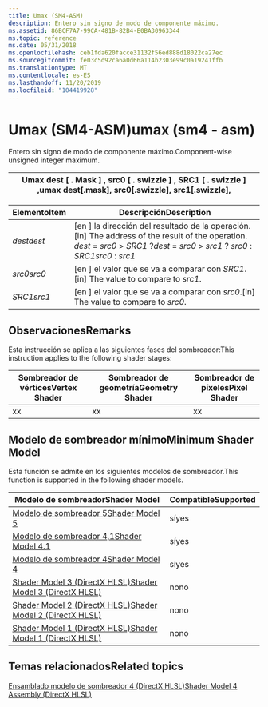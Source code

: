 ```yaml
---
title: Umax (SM4-ASM)
description: Entero sin signo de modo de componente máximo.
ms.assetid: 86BCF7A7-99CA-481B-82B4-E0BA30963344
ms.topic: reference
ms.date: 05/31/2018
ms.openlocfilehash: ceb1fda620facce31132f56ed888d18022ca27ec
ms.sourcegitcommit: fe03c5d92ca6a0d66a114b2303e99c0a19241ffb
ms.translationtype: MT
ms.contentlocale: es-ES
ms.lasthandoff: 11/20/2019
ms.locfileid: "104419928"
---
```

# <a name="umax-sm4---asm"></a><span data-ttu-id="95305-103">Umax (SM4-ASM)</span><span class="sxs-lookup"><span data-stu-id="95305-103">umax (sm4 - asm)</span></span>

<span data-ttu-id="95305-104">Entero sin signo de modo de componente máximo.</span><span class="sxs-lookup"><span data-stu-id="95305-104">Component-wise unsigned integer maximum.</span></span>



| <span data-ttu-id="95305-105">Umax dest \[ . Mask \] , src0 \[ . swizzle \] , SRC1 \[ . swizzle \] ,</span><span class="sxs-lookup"><span data-stu-id="95305-105">umax dest\[.mask\], src0\[.swizzle\], src1\[.swizzle\],</span></span> |
|---------------------------------------------------------|



 



| <span data-ttu-id="95305-106">Elemento</span><span class="sxs-lookup"><span data-stu-id="95305-106">Item</span></span>                                                            | <span data-ttu-id="95305-107">Descripción</span><span class="sxs-lookup"><span data-stu-id="95305-107">Description</span></span>                                                                                                            |
|-----------------------------------------------------------------|------------------------------------------------------------------------------------------------------------------------|
| <span data-ttu-id="95305-108"><span id="dest"></span><span id="DEST"></span>*dest*</span><span class="sxs-lookup"><span data-stu-id="95305-108"><span id="dest"></span><span id="DEST"></span>*dest*</span></span><br/> | <span data-ttu-id="95305-109">\[en \] la dirección del resultado de la operación.</span><span class="sxs-lookup"><span data-stu-id="95305-109">\[in\] The address of the result of the operation.</span></span><br/> <span data-ttu-id="95305-110">*dest*  =  *src0*  >  *SRC1* ?</span><span class="sxs-lookup"><span data-stu-id="95305-110">*dest* = *src0* > *src1* ?</span></span> <span data-ttu-id="95305-111">*src0* : *SRC1*</span><span class="sxs-lookup"><span data-stu-id="95305-111">*src0* : *src1*</span></span><br/> |
| <span data-ttu-id="95305-112"><span id="src0"></span><span id="SRC0"></span>*src0*</span><span class="sxs-lookup"><span data-stu-id="95305-112"><span id="src0"></span><span id="SRC0"></span>*src0*</span></span><br/> | <span data-ttu-id="95305-113">\[en \] el valor que se va a comparar con *SRC1*.</span><span class="sxs-lookup"><span data-stu-id="95305-113">\[in\] The value to compare to *src1*.</span></span><br/>                                                                      |
| <span data-ttu-id="95305-114"><span id="src1"></span><span id="SRC1"></span>*SRC1*</span><span class="sxs-lookup"><span data-stu-id="95305-114"><span id="src1"></span><span id="SRC1"></span>*src1*</span></span><br/> | <span data-ttu-id="95305-115">\[en \] el valor que se va a comparar con *src0*.</span><span class="sxs-lookup"><span data-stu-id="95305-115">\[in\] The value to compare to *src0*.</span></span><br/>                                                                      |



 

## <a name="remarks"></a><span data-ttu-id="95305-116">Observaciones</span><span class="sxs-lookup"><span data-stu-id="95305-116">Remarks</span></span>

<span data-ttu-id="95305-117">Esta instrucción se aplica a las siguientes fases del sombreador:</span><span class="sxs-lookup"><span data-stu-id="95305-117">This instruction applies to the following shader stages:</span></span>



| <span data-ttu-id="95305-118">Sombreador de vértices</span><span class="sxs-lookup"><span data-stu-id="95305-118">Vertex Shader</span></span> | <span data-ttu-id="95305-119">Sombreador de geometría</span><span class="sxs-lookup"><span data-stu-id="95305-119">Geometry Shader</span></span> | <span data-ttu-id="95305-120">Sombreador de píxeles</span><span class="sxs-lookup"><span data-stu-id="95305-120">Pixel Shader</span></span> |
|---------------|-----------------|--------------|
| <span data-ttu-id="95305-121">x</span><span class="sxs-lookup"><span data-stu-id="95305-121">x</span></span>             | <span data-ttu-id="95305-122">x</span><span class="sxs-lookup"><span data-stu-id="95305-122">x</span></span>               | <span data-ttu-id="95305-123">x</span><span class="sxs-lookup"><span data-stu-id="95305-123">x</span></span>            |



 

## <a name="minimum-shader-model"></a><span data-ttu-id="95305-124">Modelo de sombreador mínimo</span><span class="sxs-lookup"><span data-stu-id="95305-124">Minimum Shader Model</span></span>

<span data-ttu-id="95305-125">Esta función se admite en los siguientes modelos de sombreador.</span><span class="sxs-lookup"><span data-stu-id="95305-125">This function is supported in the following shader models.</span></span>



| <span data-ttu-id="95305-126">Modelo de sombreador</span><span class="sxs-lookup"><span data-stu-id="95305-126">Shader Model</span></span>                                              | <span data-ttu-id="95305-127">Compatible</span><span class="sxs-lookup"><span data-stu-id="95305-127">Supported</span></span> |
|-----------------------------------------------------------|-----------|
| [<span data-ttu-id="95305-128">Modelo de sombreador 5</span><span class="sxs-lookup"><span data-stu-id="95305-128">Shader Model 5</span></span>](d3d11-graphics-reference-sm5.md)        | <span data-ttu-id="95305-129">sí</span><span class="sxs-lookup"><span data-stu-id="95305-129">yes</span></span>       |
| [<span data-ttu-id="95305-130">Modelo de sombreador 4,1</span><span class="sxs-lookup"><span data-stu-id="95305-130">Shader Model 4.1</span></span>](dx-graphics-hlsl-sm4.md)              | <span data-ttu-id="95305-131">sí</span><span class="sxs-lookup"><span data-stu-id="95305-131">yes</span></span>       |
| [<span data-ttu-id="95305-132">Modelo de sombreador 4</span><span class="sxs-lookup"><span data-stu-id="95305-132">Shader Model 4</span></span>](dx-graphics-hlsl-sm4.md)                | <span data-ttu-id="95305-133">sí</span><span class="sxs-lookup"><span data-stu-id="95305-133">yes</span></span>       |
| [<span data-ttu-id="95305-134">Shader Model 3 (DirectX HLSL)</span><span class="sxs-lookup"><span data-stu-id="95305-134">Shader Model 3 (DirectX HLSL)</span></span>](dx-graphics-hlsl-sm3.md) | <span data-ttu-id="95305-135">no</span><span class="sxs-lookup"><span data-stu-id="95305-135">no</span></span>        |
| [<span data-ttu-id="95305-136">Shader Model 2 (DirectX HLSL)</span><span class="sxs-lookup"><span data-stu-id="95305-136">Shader Model 2 (DirectX HLSL)</span></span>](dx-graphics-hlsl-sm2.md) | <span data-ttu-id="95305-137">no</span><span class="sxs-lookup"><span data-stu-id="95305-137">no</span></span>        |
| [<span data-ttu-id="95305-138">Shader Model 1 (DirectX HLSL)</span><span class="sxs-lookup"><span data-stu-id="95305-138">Shader Model 1 (DirectX HLSL)</span></span>](dx-graphics-hlsl-sm1.md) | <span data-ttu-id="95305-139">no</span><span class="sxs-lookup"><span data-stu-id="95305-139">no</span></span>        |



 

## <a name="related-topics"></a><span data-ttu-id="95305-140">Temas relacionados</span><span class="sxs-lookup"><span data-stu-id="95305-140">Related topics</span></span>

<dl> <dt>

[<span data-ttu-id="95305-141">Ensamblado modelo de sombreador 4 (DirectX HLSL)</span><span class="sxs-lookup"><span data-stu-id="95305-141">Shader Model 4 Assembly (DirectX HLSL)</span></span>](dx-graphics-hlsl-sm4-asm.md)
</dt> </dl>

 

 






